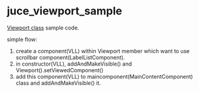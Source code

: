 # juce_viewport_sample
[Viewport class](https://docs.juce.com/master/classViewport.html) sample code.

simple flow:
1. create a component(VLL) within Viewport member which want to use scrollbar component(LabelListComponent).
2. in constructor(VLL), addAndMakeVisible() and Viewport().setViewedComponent()
3. add this component(VLL) to maincomponent(MainContentComponent) class and addAndMakeVisible() it.
